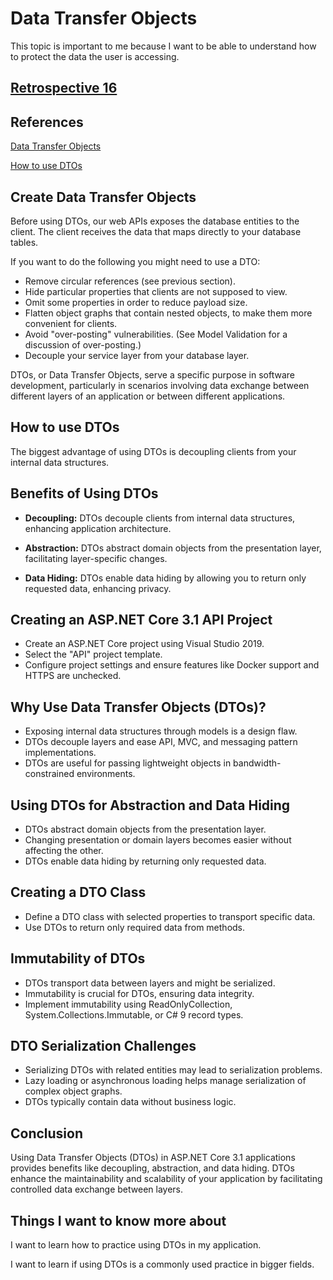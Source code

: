 # Data Transfer Objects

This topic is important to me because I want to be able to understand how to protect the data the user is accessing.

## [Retrospective 16](https://connerkt.github.io/Reading-Notes/401/Class16/Retro16)

## References

[Data Transfer Objects](https://docs.microsoft.com/en-us/aspnet/web-api/overview/data/using-web-api-with-entity-framework/part-5)

[How to use DTOs](https://www.infoworld.com/article/3562271/how-to-use-data-transfer-objects-in-aspnet-core-31.html)

## Create Data Transfer Objects

Before using DTOs, our web APIs exposes the database entities to the client. The client receives the data that maps directly to your database tables. 

If you want to do the following you might need to use a DTO:

- Remove circular references (see previous section).
- Hide particular properties that clients are not supposed to view.
- Omit some properties in order to reduce payload size.
- Flatten object graphs that contain nested objects, to make them more convenient for clients.
- Avoid "over-posting" vulnerabilities. (See Model Validation for a discussion of over-posting.)
- Decouple your service layer from your database layer.

DTOs, or Data Transfer Objects, serve a specific purpose in software development, particularly in scenarios involving data exchange between different layers of an application or between different applications.

## How to use DTOs

The biggest advantage of using DTOs is decoupling clients from your internal data structures.

## Benefits of Using DTOs

- **Decoupling:** DTOs decouple clients from internal data structures, enhancing application architecture.
  
- **Abstraction:** DTOs abstract domain objects from the presentation layer, facilitating layer-specific changes.

- **Data Hiding:** DTOs enable data hiding by allowing you to return only requested data, enhancing privacy.

## Creating an ASP.NET Core 3.1 API Project

- Create an ASP.NET Core project using Visual Studio 2019.
- Select the "API" project template.
- Configure project settings and ensure features like Docker support and HTTPS are unchecked.

## Why Use Data Transfer Objects (DTOs)?

- Exposing internal data structures through models is a design flaw.
- DTOs decouple layers and ease API, MVC, and messaging pattern implementations.
- DTOs are useful for passing lightweight objects in bandwidth-constrained environments.

## Using DTOs for Abstraction and Data Hiding

- DTOs abstract domain objects from the presentation layer.
- Changing presentation or domain layers becomes easier without affecting the other.
- DTOs enable data hiding by returning only requested data.

## Creating a DTO Class

- Define a DTO class with selected properties to transport specific data.
- Use DTOs to return only required data from methods.

## Immutability of DTOs

- DTOs transport data between layers and might be serialized.
- Immutability is crucial for DTOs, ensuring data integrity.
- Implement immutability using ReadOnlyCollection, System.Collections.Immutable, or C# 9 record types.

## DTO Serialization Challenges

- Serializing DTOs with related entities may lead to serialization problems.
- Lazy loading or asynchronous loading helps manage serialization of complex object graphs.
- DTOs typically contain data without business logic.

## Conclusion

Using Data Transfer Objects (DTOs) in ASP.NET Core 3.1 applications provides benefits like decoupling, abstraction, and data hiding. DTOs enhance the maintainability and scalability of your application by facilitating controlled data exchange between layers.

## Things I want to know more about

I want to learn how to practice using DTOs in my application.

I want to learn if using DTOs is a commonly used practice in bigger fields.

